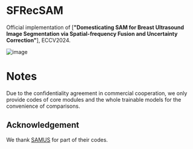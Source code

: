 # SFRecSAM
Official implementation of [__"Domesticating SAM for Breast Ultrasound Image Segmentation via Spatial-frequency Fusion and Uncertainty Correction"__], ECCV2024.

![image]([docs/framework.jpg](https://github.com/dodooo1/SFRecSAM/blob/main/framework.jpg))

# Notes
Due to the confidentiality agreement in commercial cooperation, we only provide codes of core modules and the whole trainable models for the convenience of comparisons.

Acknowledgement
-----
We thank [SAMUS]([https://github.com/Haochen-Wang409/U2PL](https://github.com/xianlin7/SAMUS)) for part of their codes.
